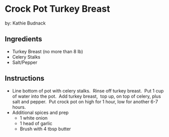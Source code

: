 # Crock Pot Turkey Breast

by: Kathie Budnack

## Ingredients
-   Turkey Breast (no more than 8 lb)
-   Celery Stalks    
-   Salt/Pepper

## Instructions
-   Line bottom of pot with celery stalks.  Rinse off turkey breast.  Put 1 cup of water into the pot.  Add turkey breast,  top  up, on top of celery, plus salt and pepper.  Put crock pot on high for 1 hour, low for another 6-7 hours.
-   Additional spices and prep
	-   1 white onion
	-   1 head of garlic
	-   Brush with 4 tbsp butter
